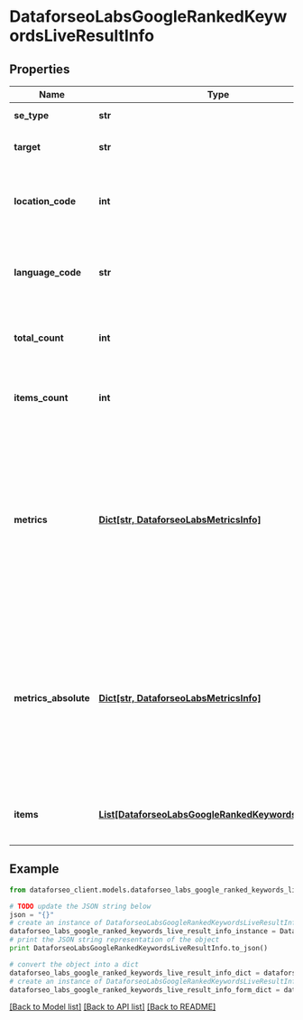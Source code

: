 # DataforseoLabsGoogleRankedKeywordsLiveResultInfo


## Properties

Name | Type | Description | Notes
------------ | ------------- | ------------- | -------------
**se_type** | **str** | search engine type | [optional] 
**target** | **str** | target domain in a POST array | [optional] 
**location_code** | **int** | location code in a POST array if there is no data, then the value is null | [optional] 
**language_code** | **str** | language code in a POST array if there is no data, then the value is null | [optional] 
**total_count** | **int** | total number of results in our database relevant to your request | [optional] 
**items_count** | **int** | the number of results returned in the items array | [optional] 
**metrics** | [**Dict[str, DataforseoLabsMetricsInfo]**](DataforseoLabsMetricsInfo.md) | ranking data relevant to the specified domain ranking data is provided by the rank_group parameters that show the result’s rank considering only equivalent SERP elements | [optional] 
**metrics_absolute** | [**Dict[str, DataforseoLabsMetricsInfo]**](DataforseoLabsMetricsInfo.md) | ranking data relevant to the specified domain ranking data is provided by the rank_absolute parameters that indicate the result’s position among all SERP elements | [optional] 
**items** | [**List[DataforseoLabsGoogleRankedKeywordsLiveItem]**](DataforseoLabsGoogleRankedKeywordsLiveItem.md) | contains ranked keywords and related data | [optional] 

## Example

```python
from dataforseo_client.models.dataforseo_labs_google_ranked_keywords_live_result_info import DataforseoLabsGoogleRankedKeywordsLiveResultInfo

# TODO update the JSON string below
json = "{}"
# create an instance of DataforseoLabsGoogleRankedKeywordsLiveResultInfo from a JSON string
dataforseo_labs_google_ranked_keywords_live_result_info_instance = DataforseoLabsGoogleRankedKeywordsLiveResultInfo.from_json(json)
# print the JSON string representation of the object
print DataforseoLabsGoogleRankedKeywordsLiveResultInfo.to_json()

# convert the object into a dict
dataforseo_labs_google_ranked_keywords_live_result_info_dict = dataforseo_labs_google_ranked_keywords_live_result_info_instance.to_dict()
# create an instance of DataforseoLabsGoogleRankedKeywordsLiveResultInfo from a dict
dataforseo_labs_google_ranked_keywords_live_result_info_form_dict = dataforseo_labs_google_ranked_keywords_live_result_info.from_dict(dataforseo_labs_google_ranked_keywords_live_result_info_dict)
```
[[Back to Model list]](../README.md#documentation-for-models) [[Back to API list]](../README.md#documentation-for-api-endpoints) [[Back to README]](../README.md)


